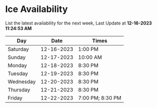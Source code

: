# Ice Availability

List the latest availability for the next week, Last Update at **12-16-2023 11:24:53 AM**

| Day         | Date        | Times       |
| ----------- | ----------- | ----------- |
|Saturday|12-16-2023|1:00 PM|
|Sunday|12-17-2023|10:00 AM|
|Monday|12-18-2023|8:30 PM|
|Tuesday|12-19-2023|8:30 PM|
|Wednesday|12-20-2023|8:30 PM|
|Thursday|12-21-2023|8:30 PM|
|Friday|12-22-2023|7:00 PM; 8:30 PM|
